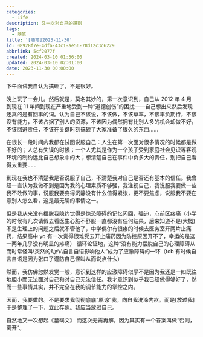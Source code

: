 ```yaml
---
categories:
  - Life
description: 又一次对自己的道别
tags:
  - 随笔
title: '[随笔]2023-11-30'
id: 08928f7e-4dfa-43c1-ae56-78d12c3c6229
abbrlink: 5cf2077f
created: 2024-03-10 01:56:00
updated: 2024-03-10 02:01:00
date: 2023-11-30 00:00:00
---
```


下午面试我自认为搞砸了，不是很好。

晚上玩了一会儿。然后就是，莫名其妙的，第一次意识到，自己从 2012 年 4 月到现在 11 年间到现在严重地受到一种“道德创伤”的困扰——自己想出来然后发现还真的是有回事的词。认为自己不该说，不该做，不该草率，不该辜负期待，不该没有能力，不该占据了别人的资源，不该因为偶然拥有比别人多的机会却做不好，不该回避责任，不该在关键时刻搞砸了大家准备了很久的东西……

在很长一段时间内我都在试图说服自己：人生在第一次面对很多情况的时候都是做不好的；人总有失误的时候；一个人尤其是作为一个孩子受到家庭社会见识等客观环境的制约远比自己想象中的大；想清楚自己在事件中负多大的责任，别把自己看得太重要……

到现在我也不清楚我是否说服了自己，不清楚我对自己是否还有基本的信任。我曾经一直认为我做不到是因为我的心理素质不够强，我注视自己，我说服我要做一些我不敢做的事，说服我要变得沉静没有什么值得紧张，更不要焦虑，说服我不要在意别人怎么看，这是最无聊的事情之一。

但是我从来没有摆脱我隐约觉得是惊恐障碍的记忆闪回，强迫，心前区疼痛（小学的时候有几次请假去看医生心脏不舒服一直都没有任何结果，后来知道不是(大概)不是生理上的问题之后就不管他了，中学偶尔有很疼的时候去医务室开两片止痛药，结果高中 yq 有一次觉得很难受去开止痛药因为防控原因开不了，幸运的是这一两年几乎没有明显的疼痛） 循环论证地，这种“没有能力摆脱自己的心理障碍从而时常怪叫\突然的动作\自言自语影响他人”成为了应激障碍的一环（tcb 有时候自言自语是因为张口了谨防自己怪叫从而说点什么）

然而，我仿佛忽然发觉一般，意识到这样的应激障碍似乎不是因为我还是一如既往地胆小而无法面对自己和对自己无法信任。我才意识到似乎我已经做得够好了，然而一些事情其实，并不完全在我的调节能力的掌控之内。

因而，我要做的。不是要求我彻彻底底“原谅”我，向自我洗涤内疚。而是[放过我] 于是整理了一下，立此存照。我应当放过自己。

自然地又一次想起《墓碣文》 而这次无需再解，因为其实有一个答案叫做“否则，离开”。
